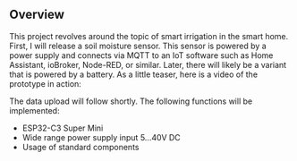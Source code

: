 ## Overview

This project revolves around the topic of smart irrigation in the smart home. First, I will release a soil moisture sensor. This sensor is powered by a power supply and connects via MQTT to an IoT software such as Home Assistant, ioBroker, Node-RED, or similar. Later, there will likely be a variant that is powered by a battery. As a little teaser, here is a video of the prototype in action:



The data upload will follow shortly. The following functions will be implemented:
- ESP32-C3 Super Mini
- Wide range power supply input 5...40V DC
- Usage of standard components
